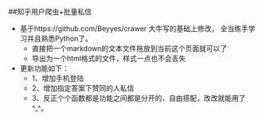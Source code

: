 ##知乎用户爬虫+批量私信
* 基于https://github.com/Beyyes/crawer 大牛写的基础上修改， 全当练手学习并且熟悉Python了。
    *  直接把一个markdown的文本文件拖放到当前这个页面就可以了
    *  导出为一个html格式的文件，样式一点也不会丢失
* 更新功能如下：
    * 1、增加手机登陆
    * 2、增加指定答案下赞同的人私信
    * 3、反正个个函数都是功能之间都是分开的，自由搭配，改改就能用了 ^_^。
